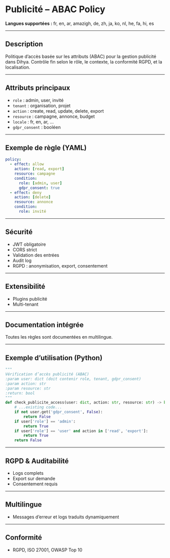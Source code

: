 # Publicité – ABAC Policy

**Langues supportées :** fr, en, ar, amazigh, de, zh, ja, ko, nl, he, fa, hi, es

---

## Description
Politique d’accès basée sur les attributs (ABAC) pour la gestion publicité dans Dihya. Contrôle fin selon le rôle, le contexte, la conformité RGPD, et la localisation.

---

## Attributs principaux
- `role` : admin, user, invité
- `tenant` : organisation, projet
- `action` : create, read, update, delete, export
- `resource` : campagne, annonce, budget
- `locale` : fr, en, ar, ...
- `gdpr_consent` : booléen

---

## Exemple de règle (YAML)
```yaml
policy:
  - effect: allow
    action: [read, export]
    resource: campagne
    condition:
      role: [admin, user]
      gdpr_consent: true
  - effect: deny
    action: [delete]
    resource: annonce
    condition:
      role: invité
```

---

## Sécurité
- JWT obligatoire
- CORS strict
- Validation des entrées
- Audit log
- RGPD : anonymisation, export, consentement

---

## Extensibilité
- Plugins publicité
- Multi-tenant

---

## Documentation intégrée
Toutes les règles sont documentées en multilingue.

---

## Exemple d’utilisation (Python)
```python
"""
Vérification d’accès publicité (ABAC)
:param user: dict (doit contenir role, tenant, gdpr_consent)
:param action: str
:param resource: str
:return: bool
"""
def check_publicite_access(user: dict, action: str, resource: str) -> bool:
    # ...existing code...
    if not user.get('gdpr_consent', False):
        return False
    if user['role'] == 'admin':
        return True
    if user['role'] == 'user' and action in ['read', 'export']:
        return True
    return False
```

---

## RGPD & Auditabilité
- Logs complets
- Export sur demande
- Consentement requis

---

## Multilingue
- Messages d’erreur et logs traduits dynamiquement

---

## Conformité
- RGPD, ISO 27001, OWASP Top 10
